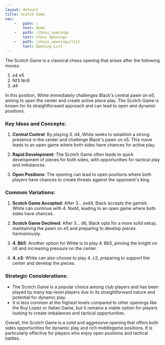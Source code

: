 ```yaml
---
layout: default
title: Scotch Game
nav:
    -   path: /
        text: Home
    -   path: /chess_openings
        text: Chess Openings
    -   path: /chess_openings/list
        text: Opening List
---
```


The Scotch Game is a classical chess opening that arises after the following moves:

1. e4 e5  
2. Nf3 Nc6  
3. d4

In this position, White immediately challenges Black's central pawn on e5, aiming to open the center and create active piece play. The Scotch Game is known for its straightforward approach and can lead to open and dynamic positions.

### Key Ideas and Concepts:

1. **Central Control**: By playing 3. d4, White seeks to establish a strong presence in the center and challenge Black's pawn on e5. This move leads to an open game where both sides have chances for active play.

2. **Rapid Development**: The Scotch Game often leads to quick development of pieces for both sides, with opportunities for tactical play and imbalances.

3. **Open Positions**: The opening can lead to open positions where both players have chances to create threats against the opponent's king.

### Common Variations:

1. **Scotch Game Accepted**: After 3... exd4, Black accepts the gambit. White can continue with 4. Nxd4, leading to an open game where both sides have chances.

2. **Scotch Game Declined**: After 3... d6, Black opts for a more solid setup, maintaining the pawn on e5 and preparing to develop pieces harmoniously.

3. **4. Bb5**: Another option for White is to play 4. Bb5, pinning the knight on c6 and increasing pressure on the center.

4. **4. c3**: White can also choose to play 4. c3, preparing to support the center and develop the pieces.

### Strategic Considerations:

- The Scotch Game is a popular choice among club players and has been played by many top-level players due to its straightforward nature and potential for dynamic play.
- It is less common at the highest levels compared to other openings like the Ruy Lopez or Italian Game, but it remains a viable option for players looking to create imbalances and tactical opportunities.

Overall, the Scotch Game is a solid and aggressive opening that offers both sides opportunities for dynamic play and rich middlegame positions. It is particularly effective for players who enjoy open positions and tactical battles.